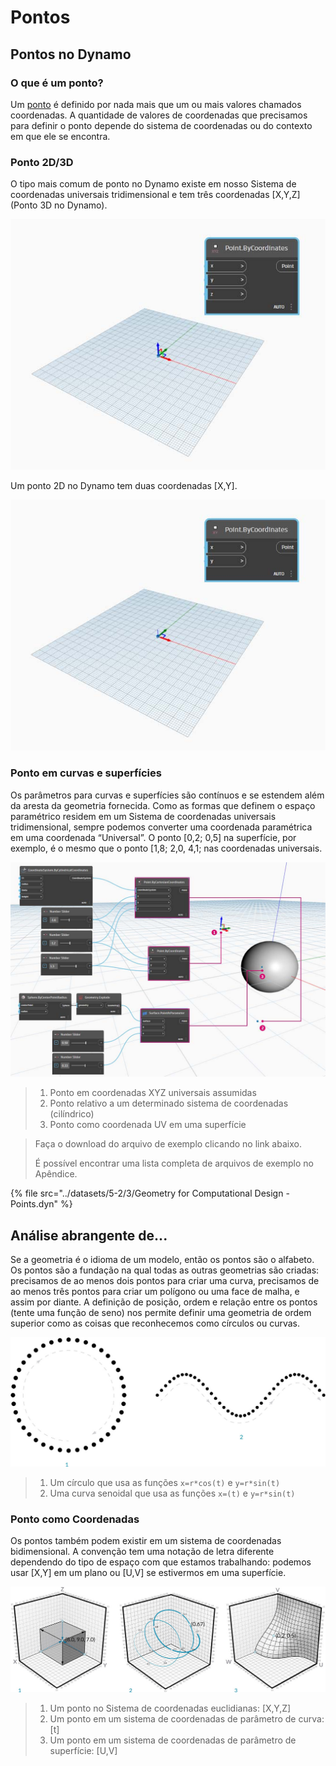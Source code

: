 # Pontos

## Pontos no Dynamo

### O que é um ponto?

Um [ponto](3-points.md#deep-dive-into...) é definido por nada mais que um ou mais valores chamados coordenadas. A quantidade de valores de coordenadas que precisamos para definir o ponto depende do sistema de coordenadas ou do contexto em que ele se encontra.

### Ponto 2D/3D

O tipo mais comum de ponto no Dynamo existe em nosso Sistema de coordenadas universais tridimensional e tem três coordenadas [X,Y,Z] (Ponto 3D no Dynamo).

![](../images/5-2/3/points-3dpointindynamo.jpg)

Um ponto 2D no Dynamo tem duas coordenadas [X,Y].

![](../images/5-2/3/points-2dpointindynamo.jpg)

### Ponto em curvas e superfícies

Os parâmetros para curvas e superfícies são contínuos e se estendem além da aresta da geometria fornecida. Como as formas que definem o espaço paramétrico residem em um Sistema de coordenadas universais tridimensional, sempre podemos converter uma coordenada paramétrica em uma coordenada “Universal”. O ponto [0,2; 0,5] na superfície, por exemplo, é o mesmo que o ponto [1,8; 2,0, 4,1; nas coordenadas universais.

![](../images/5-2/3/points-xyzvscoordsysvsuv.jpg)

> 1. Ponto em coordenadas XYZ universais assumidas
> 2. Ponto relativo a um determinado sistema de coordenadas (cilíndrico)
> 3. Ponto como coordenada UV em uma superfície

> Faça o download do arquivo de exemplo clicando no link abaixo.
>
> É possível encontrar uma lista completa de arquivos de exemplo no Apêndice.

{% file src="../datasets/5-2/3/Geometry for Computational Design - Points.dyn" %}

## Análise abrangente de...

Se a geometria é o idioma de um modelo, então os pontos são o alfabeto. Os pontos são a fundação na qual todas as outras geometrias são criadas: precisamos de ao menos dois pontos para criar uma curva, precisamos de ao menos três pontos para criar um polígono ou uma face de malha, e assim por diante. A definição de posição, ordem e relação entre os pontos (tente uma função de seno) nos permite definir uma geometria de ordem superior como as coisas que reconhecemos como círculos ou curvas.

![Ponto para curva](../images/5-2/3/PointsAsBuildingBlocks-1.jpg)

> 1. Um círculo que usa as funções `x=r*cos(t)` e `y=r*sin(t)`
> 2. Uma curva senoidal que usa as funções `x=(t)` e `y=r*sin(t)`

### Ponto como Coordenadas

Os pontos também podem existir em um sistema de coordenadas bidimensional. A convenção tem uma notação de letra diferente dependendo do tipo de espaço com que estamos trabalhando: podemos usar [X,Y] em um plano ou [U,V] se estivermos em uma superfície.

![Ponto como coordenadas](../images/5-2/3/Coordinates.jpg)

> 1. Um ponto no Sistema de coordenadas euclidianas: [X,Y,Z]
> 2. Um ponto em um sistema de coordenadas de parâmetro de curva: [t]
> 3. Um ponto em um sistema de coordenadas de parâmetro de superfície: [U,V]
